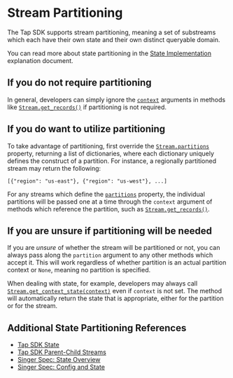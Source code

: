 # Stream Partitioning

The Tap SDK supports stream partitioning, meaning a set of substreams
which each have their own state and their own distinct queryable domain.

You can read more about state partitioning in the
[State Implementation](./implementation/state.md#partitioned-state) explanation
document.

## If you do not require partitioning

In general, developers can simply ignore the [`context`](./context_object.md) arguments
in methods like [`Stream.get_records()`](singer_sdk.Stream.get_records) if partitioning
is not required.

## If you do want to utilize partitioning

To take advantage of partitioning, first override the
[`Stream.partitions`](singer_sdk.Stream.partitions) property, returning a list of
dictionaries, where each dictionary uniquely defines the construct of a partition.
For instance, a regionally partitioned stream may return the following:

`[{"region": "us-east"}, {"region": "us-west"}, ...]`

For any streams which define the [`partitions`](singer_sdk.Stream.partitions) property,
the individual partitions will be passed one at a time through the `context` argument
of methods which reference the partition, such as
[`Stream.get_records()`](singer_sdk.Stream.get_records).

## If you are unsure if partitioning will be needed

If you are _unsure_ of whether the stream will be partitioned or not, you can always
pass along the `partition` argument to any other methods which accept it. This will
work regardless of whether partition is an actual partition context or `None`, meaning
no partition is specified.

When dealing with state, for example, developers may always call
[`Stream.get_context_state(context)`](singer_sdk.Stream.get_context_state) even if
`context` is not set. The method will automatically return the state that is appropriate,
either for the partition or for the stream.

## Additional State Partitioning References

- [Tap SDK State](./implementation/state.md)
- [Tap SDK Parent-Child Streams](./parent_streams.md)
- [Singer Spec: State Overview](https://github.com/singer-io/getting-started/blob/master/docs/SPEC.md#state)
- [Singer Spec: Config and State](https://github.com/singer-io/getting-started/blob/master/docs/CONFIG_AND_STATE.md#state-file)
